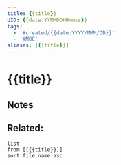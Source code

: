 ```yaml
---
title: {{title}}
UID: {{date:YYMMDDHHmmss}}
tags:
  - '#created/{{date:YYYY/MMM/DD}}'
  - '#MOC'
aliases: [{{title}}]
---
```

# {{title}}

## Notes

## Related:
```dataview
list
from [[{{title}}]]
sort file.name asc
```
